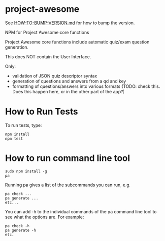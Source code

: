 # project-awesome

See [HOW-TO-BUMP-VERSION.md](/HOW-TO-BUMP-VERSION.md) for how to bump the version. 

NPM for Project Awesome core functions

Project Awesome core functions include automatic quiz/exam question generation.

This does NOT contain the User Interface.  

Only:
* validation of JSON quiz descriptor syntax
* generation of questions and answers from a qd and key
* formatting of questions/answers into various formats (TODO: check this.  Does this happen here, or in the other part of the app?)

# How to Run Tests
To run tests, type: 

```
npm install
npm test
```

# How to run command line tool

```
sudo npm install -g
pa
```

Running pa gives a list of the subcommands you can run, e.g. 

```
pa check ...
pa generate ...
etc...
```

You can add -h to the individual commands of the pa command line tool to see 
what the options are.  For example:

```
pa check -h
pa generate -h
etc.

```